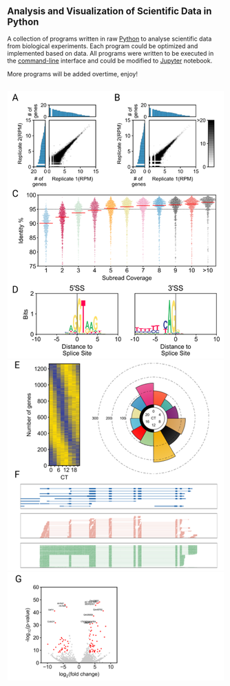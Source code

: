 ## Analysis and Visualization of Scientific Data in Python

A collection of programs written in raw <a href="https://www.python.org/">Python</a>
to analyse scientific data from biological experiments. Each program could be optimized and 
implemented based on data. All programs were written to be executed in the <a href="https://launchschool.com/books/command_line/read/introduction">command-line</a> interface and could be modified to 
<a href="https://jupyter.org/">Jupyter</a> notebook.

More programs will be added overtime, enjoy!

<br>
<img src="https://github.com/caeareva/AVSDP/blob/98d03dd6b07dc7fda3eea6641f1007225dc53259/summary_figure_1.png"
<br>
<img src="https://github.com/caeareva/AVSDP/blob/f9afacd39993c4a3a8da9a797c2b922d6e76d691/summary_figure_2.png"
<br>
<img src="https://github.com/caeareva/AVSDP/blob/ff168211905ba15af3ad68076a36c2f3bfe19a5f/summary_figure_3.png"
<br>
